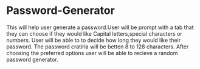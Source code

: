 # Password-Generator
This will help user generate a password.User will be prompt with a tab that they can choose if they would like Capital letters,special characters or numbers.
User will be able to to decide how long they would like their password. The password cratiria will be betten 8 to 128 characters. After choosing the preferred options
user will be able to recieve a random password generator.
